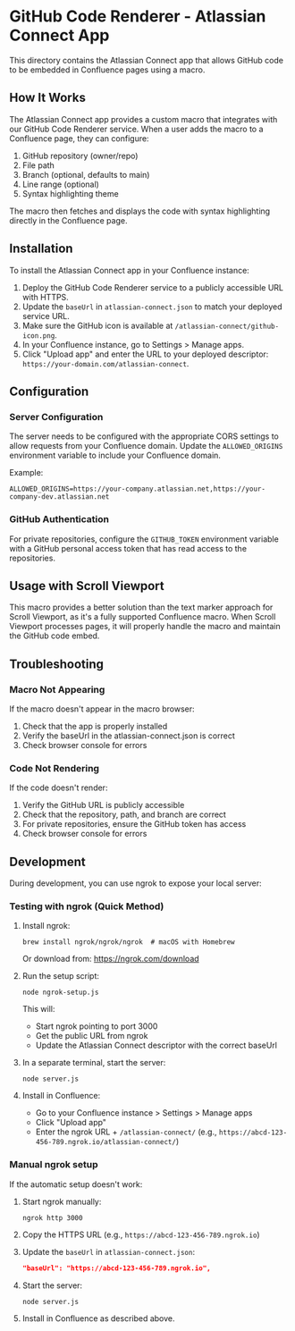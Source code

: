 # GitHub Code Renderer - Atlassian Connect App

This directory contains the Atlassian Connect app that allows GitHub code to be embedded in Confluence pages using a macro.

## How It Works

The Atlassian Connect app provides a custom macro that integrates with our GitHub Code Renderer service. When a user adds the macro to a Confluence page, they can configure:

1. GitHub repository (owner/repo)
2. File path
3. Branch (optional, defaults to main)
4. Line range (optional)
5. Syntax highlighting theme

The macro then fetches and displays the code with syntax highlighting directly in the Confluence page.

## Installation

To install the Atlassian Connect app in your Confluence instance:

1. Deploy the GitHub Code Renderer service to a publicly accessible URL with HTTPS.
2. Update the `baseUrl` in `atlassian-connect.json` to match your deployed service URL.
3. Make sure the GitHub icon is available at `/atlassian-connect/github-icon.png`.
4. In your Confluence instance, go to Settings > Manage apps.
5. Click "Upload app" and enter the URL to your deployed descriptor: `https://your-domain.com/atlassian-connect`.

## Configuration

### Server Configuration

The server needs to be configured with the appropriate CORS settings to allow requests from your Confluence domain. Update the `ALLOWED_ORIGINS` environment variable to include your Confluence domain.

Example:
```
ALLOWED_ORIGINS=https://your-company.atlassian.net,https://your-company-dev.atlassian.net
```

### GitHub Authentication

For private repositories, configure the `GITHUB_TOKEN` environment variable with a GitHub personal access token that has read access to the repositories.

## Usage with Scroll Viewport

This macro provides a better solution than the text marker approach for Scroll Viewport, as it's a fully supported Confluence macro. When Scroll Viewport processes pages, it will properly handle the macro and maintain the GitHub code embed.

## Troubleshooting

### Macro Not Appearing

If the macro doesn't appear in the macro browser:
1. Check that the app is properly installed
2. Verify the baseUrl in the atlassian-connect.json is correct
3. Check browser console for errors

### Code Not Rendering

If the code doesn't render:
1. Verify the GitHub URL is publicly accessible
2. Check that the repository, path, and branch are correct
3. For private repositories, ensure the GitHub token has access
4. Check browser console for errors

## Development

During development, you can use ngrok to expose your local server:

### Testing with ngrok (Quick Method)

1. Install ngrok:
   ```
   brew install ngrok/ngrok/ngrok  # macOS with Homebrew
   ```
   Or download from: https://ngrok.com/download

2. Run the setup script:
   ```
   node ngrok-setup.js
   ```
   This will:
   - Start ngrok pointing to port 3000
   - Get the public URL from ngrok
   - Update the Atlassian Connect descriptor with the correct baseUrl

3. In a separate terminal, start the server:
   ```
   node server.js
   ```

4. Install in Confluence:
   - Go to your Confluence instance > Settings > Manage apps
   - Click "Upload app"
   - Enter the ngrok URL + `/atlassian-connect/` (e.g., `https://abcd-123-456-789.ngrok.io/atlassian-connect/`)

### Manual ngrok setup

If the automatic setup doesn't work:

1. Start ngrok manually:
   ```
   ngrok http 3000
   ```

2. Copy the HTTPS URL (e.g., `https://abcd-123-456-789.ngrok.io`)

3. Update the `baseUrl` in `atlassian-connect.json`:
   ```json
   "baseUrl": "https://abcd-123-456-789.ngrok.io",
   ```

4. Start the server:
   ```
   node server.js
   ```
   
5. Install in Confluence as described above. 